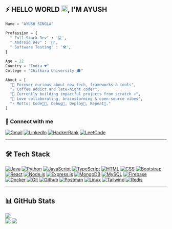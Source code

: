 ## ⚡ HELLO WORLD <img src="https://raw.githubusercontent.com/MartinHeinz/MartinHeinz/master/wave.gif" width="20px" height="20px">, I'M AYUSH 

```python
Name = "AYUSH SINGLA"

Profession = {
  " Full-Stack Dev" : '💻',
  " Android Dev" : '📱',
  " Software Testing" : '🛠️',
}

Age = 22
Country = "India ♥"
College = "Chitkara University 🎓"

About = [
  "🚀 Forever curious about new tech, frameworks & tools",
  "☕ Coffee addict and late-night coder",
  "🌱 Currently building impactful projects from scratch ✌️",
  "💬 Love collaborating, brainstorming & open-source vibes",
  "⚡ Motto: Code👨‍💻, Debug🐞, Deploy🚀, Repeat🔁."
]
```
<h3 align="left">🔗 Connect with me</h3>


<p align="left">
  <a href="mailto:ayush.work65@gmail.com"><img src="https://img.shields.io/badge/Gmail-D14836?style=for-the-badge&logo=gmail&logoColor=white" alt="Gmail"/></a>
  <a href="https://www.linkedin.com/in/ayush1665" target="_blank"><img src="https://img.shields.io/badge/LinkedIn-0077B5?style=for-the-badge&logo=linkedin&logoColor=white" alt="LinkedIn"/></a>
  <a href="https://www.hackerrank.com/ayush1665_be21" target="_blank"><img src="https://img.shields.io/badge/-Hackerrank-2EC866?style=for-the-badge&logo=HackerRank&logoColor=white" alt="HackerRank"/></a>
  <a href="https://www.leetcode.com/ayush1665" target="_blank"><img src="https://img.shields.io/badge/-LeetCode-FFA116?style=for-the-badge&logo=LeetCode&logoColor=black" alt="LeetCode"/></a>
</p>

---
## 🛠 Tech Stack

<p align="left">
  <a href="https://www.java.com" target="_blank"><img src="https://skillicons.dev/icons?i=java" alt="Java" title="Java" /></a>
  <a href="https://www.python.org/" target="_blank"><img src="https://skillicons.dev/icons?i=python" alt="Python" title="Python" /></a>
  <a href="https://developer.mozilla.org/en-US/docs/Web/JavaScript" target="_blank"><img src="https://skillicons.dev/icons?i=javascript" alt="JavaScript" title="JavaScript" /></a>
  <a href="https://www.typescriptlang.org/" target="_blank"><img src="https://skillicons.dev/icons?i=typescript" alt="TypeScript" title="TypeScript" /></a>
  <a href="https://developer.mozilla.org/en-US/docs/Web/HTML" target="_blank"><img src="https://skillicons.dev/icons?i=html" alt="HTML" title="HTML" /></a>
  <a href="https://developer.mozilla.org/en-US/docs/Web/CSS" target="_blank"><img src="https://skillicons.dev/icons?i=css" alt="CSS" title="CSS" /></a>
  <a href="https://getbootstrap.com" target="_blank"><img src="https://skillicons.dev/icons?i=bootstrap" alt="Bootstrap" title="Bootstrap" /></a>
  <a href="https://react.dev/" target="_blank"><img src="https://skillicons.dev/icons?i=react" alt="React" title="React" /></a>
  <a href="https://nodejs.org" target="_blank"><img src="https://skillicons.dev/icons?i=nodejs" alt="Node.js" title="Node.js" /></a>
  <a href="https://expressjs.com" target="_blank"><img src="https://skillicons.dev/icons?i=express" alt="Express.js" title="Express.js" /></a>
  <a href="https://www.mongodb.com/" target="_blank"><img src="https://skillicons.dev/icons?i=mongodb" alt="MongoDB" title="MongoDB" /></a>
  <a href="https://www.mysql.com/" target="_blank"><img src="https://skillicons.dev/icons?i=mysql" alt="MySQL" title="MySQL" /></a>
  <a href="https://firebase.google.com/" target="_blank"><img src="https://skillicons.dev/icons?i=firebase" alt="Firebase" title="Firebase" /></a>
  <a href="https://www.docker.com/" target="_blank"><img src="https://skillicons.dev/icons?i=docker" alt="Docker" title="Docker" /></a>
  <a href="https://git-scm.com/" target="_blank"><img src="https://skillicons.dev/icons?i=git" alt="Git" title="Git" /></a>
  <a href="https://www.github.com/" target="_blank"><img src="https://skillicons.dev/icons?i=github" alt="Github" title="Github" /></a>
  <a href="https://www.postman.com/" target="_blank"><img src="https://skillicons.dev/icons?i=postman" alt="Postman" title="Postman" /></a>
  <a href="https://www.linux.org/" target="_blank"><img src="https://skillicons.dev/icons?i=linux" alt="Linux" title="Linux" /></a>
  <a href="https://tailwindcss.com/" target="_blank"><img src="https://skillicons.dev/icons?i=tailwind" alt="Tailwind" title="TailwindCSS" /></a>
  <a href="https://redis.io/" target="_blank"><img src="https://skillicons.dev/icons?i=redis" alt="Redis" title="Redis" /></a>
</p>


---

## 📊 GitHub Stats  

![](https://github-readme-stats.vercel.app/api?username=ayush1665&theme=dark&hide_border=false&include_all_commits=false&count_private=false)<br/>
![](https://nirzak-streak-stats.vercel.app/?user=ayush1665&theme=dark&hide_border=false)
![](https://github-readme-stats.vercel.app/api/top-langs/?username=ayush1665&theme=dark&hide_border=false&include_all_commits=false&count_private=false&layout=compact)
